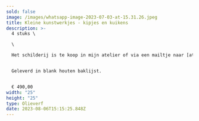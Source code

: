 ```yaml
---
sold: false
image: /images/whatsapp-image-2023-07-03-at-15.31.26.jpeg
title: Kleine kunstwerkjes - kipjes en kuikens
description: >-
  4 stuks \

  \

  Het schilderij is te koop in mijn atelier of via een mailtje naar [atelierdegroet@gmail.com](mailto:atelierdegroet@gmail.com)


  Geleverd in blank houten baklijst.


  € ﻿490,00
width: "25"
height: "25"
type: Olieverf
date: 2023-08-06T15:15:25.848Z
---
```

